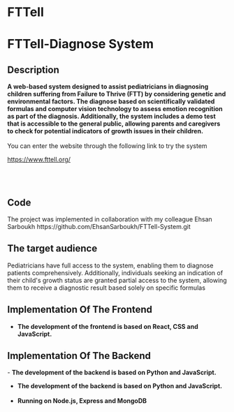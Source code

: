 # FTTell
<h1>FTTell-Diagnose System</h1>



<h2>Description</h2>
<b>A web-based system designed to assist pediatricians in diagnosing children suffering from Failure to Thrive (FTT) by considering genetic and environmental factors. The diagnose based on scientifically validated formulas and  computer vision technology to assess emotion recognition as part of the diagnosis. Additionally, the system includes a demo test that is accessible to the general public, allowing parents and caregivers to check for potential indicators of growth issues in their children.
</b>
<br />
<br />
You can enter the website through the following link to try the system 


https://www.fttell.org/


<br />
<br />

<h2> Code</h2>
The project was implemented in collaboration with my colleague Ehsan Sarboukh
https://github.com/EhsanSarboukh/FTTell-System.git
<h2>The target audience</h2>

Pediatricians have full access to the system, enabling them to diagnose patients comprehensively. Additionally, individuals seeking an indication of their child's growth status are granted partial access to the system, allowing them to receive a diagnostic result based solely on specific formulas 
<h2>Implementation Of The Frontend</h2>

- <b>The development of the frontend is based on React, CSS and JavaScript. </b>

<h2>Implementation Of The Backend</h2>
- <b>The development of the backend is based on Python and JavaScript.</b>

- <b>The development of the backend is based on Python and JavaScript. </b>
<br></br>
- <b>Running on Node.js, Express and MongoDB </b>






<!--
 ```diff
- text in red
+ text in green
! text in orange
# text in gray
@@ text in purple (and bold)@@
```
--!>
